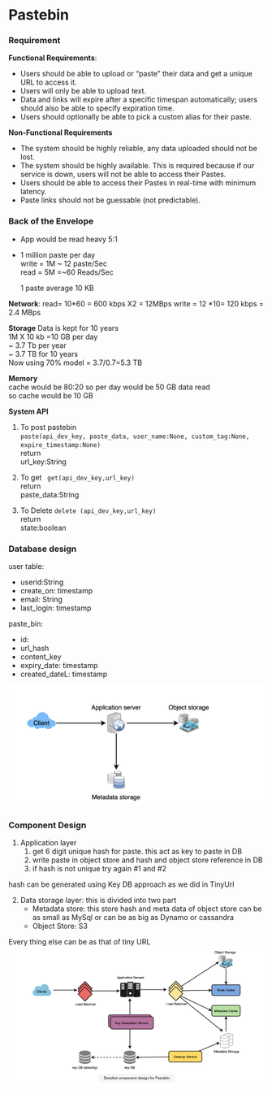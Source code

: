 # Pastebin #

### Requirement ###


**Functional Requirements**:

- Users should be able to upload or “paste” their data and get a unique URL to access it.
- Users will only be able to upload text.
- Data and links will expire after a specific timespan automatically; users should also be able to specify expiration time.
- Users should optionally be able to pick a custom alias for their paste.

**Non-Functional Requirements**

- The system should be highly reliable, any data uploaded should not be lost.
- The system should be highly available. This is required because if our service is down, users will not be able to access their Pastes.
- Users should be able to access their Pastes in real-time with minimum latency.
- Paste links should not be guessable (not predictable).


### Back of the Envelope ###

- App would be read heavy 5:1
- 1 million paste per day\
    write = 1M ~ 12 paste/Sec\
    read  = 5M =~60 Reads/Sec 
  
    1 paste average 10 KB

**Network**:
    read= 10*60 = 600 kbps X2 = 12MBps
    write = 12 *10= 120 kbps = 2.4 MBps
  
**Storage**
    Data is kept for 10 years\
     1M X 10 kb =10 GB per day\
    ~ 3.7 Tb per year\
    ~ 3.7 TB for 10 years\
    Now using 70% model = 3.7/0.7=5.3 TB

**Memory**  
cache would be 80:20
so per day would be 50 GB data read\
so cache would be 10 GB

**System API**
1. To post pastebin\
    `paste(api_dev_key, paste_data, user_name:None, custom_tag:None, expire_timestamp:None)`\
    return \
    url_key:String
   
2. To get
    ` get(api_dev_key,url_key)`\
   return \
   paste_data:String
   
3. To Delete 
    `delete (api_dev_key,url_key)` \
    return\
    state:boolean
   
### Database design ###

user table:
- userid:String
- create_on: timestamp
- email: String
- last_login: timestamp

paste_bin:
- id:
- url_hash
- content_key
- expiry_date: timestamp
- created_dateL: timestamp


![img.png](../img/img_4.png)

### Component Design ###

1. Application layer
    1. get 6 digit unique hash for paste. this act as key to paste in DB
    2. write paste in object store and hash and object store reference in DB
    3. if hash is not unique try again #1 and #2
    
hash can be generated using Key DB approach as we did in TinyUrl

2. Data storage layer: this is divided into two part 
    - Metadata store: this store hash and meta data of object store can be as small as MySql or can be as big as Dynamo or cassandra
    - Object Store: S3
    
    
Every thing else can be as that of tiny URL
![img.png](../img/img_5.png)